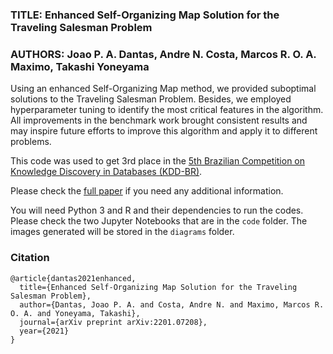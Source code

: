 ### TITLE:  Enhanced Self-Organizing Map Solution for the Traveling Salesman Problem
### AUTHORS: Joao P. A. Dantas, Andre N. Costa, Marcos R. O. A. Maximo, Takashi Yoneyama

Using an enhanced Self-Organizing Map method, we provided suboptimal solutions to the Traveling Salesman Problem. Besides, we employed hyperparameter tuning to identify the most critical features in the algorithm. All improvements in the benchmark work brought consistent results and may inspire future efforts to improve this algorithm and apply it to different problems.

This code was used to get 3rd place in the [5th Brazilian Competition on Knowledge Discovery in Databases (KDD-BR)](https://www.kaggle.com/c/kddbr-2021).

Please check the [full paper](https://arxiv.org/abs/2201.07208) if you need any additional information.

You will need Python 3 and R and their dependencies to run the codes. Please check the two Jupyter Notebooks that are in the ```code``` folder. The images generated will be stored in the  ```diagrams``` folder.


### Citation
```
@article{dantas2021enhanced,
  title={Enhanced Self-Organizing Map Solution for the Traveling Salesman Problem},
  author={Dantas, Joao P. A. and Costa, Andre N. and Maximo, Marcos R. O. A. and Yoneyama, Takashi},
  journal={arXiv preprint arXiv:2201.07208},
  year={2021}
}
```
